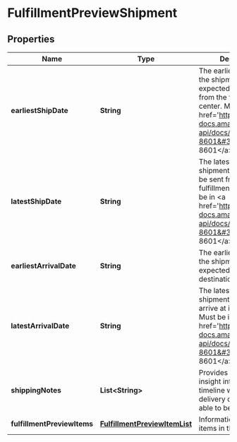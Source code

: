 
# FulfillmentPreviewShipment

## Properties
Name | Type | Description | Notes
------------ | ------------- | ------------- | -------------
**earliestShipDate** | **String** | The earliest date that the shipment is expected to be sent from the fulfillment center. Must be in &lt;a href&#x3D;&#39;https://developer-docs.amazon.com/sp-api/docs/iso-8601&#39;&gt;ISO 8601&lt;/a&gt; format. |  [optional]
**latestShipDate** | **String** | The latest date that the shipment is expected to be sent from the fulfillment center. Must be in &lt;a href&#x3D;&#39;https://developer-docs.amazon.com/sp-api/docs/iso-8601&#39;&gt;ISO 8601&lt;/a&gt; format. |  [optional]
**earliestArrivalDate** | **String** | The earliest date that the shipment is expected to arrive at its destination. |  [optional]
**latestArrivalDate** | **String** | The latest date that the shipment is expected to arrive at its destination. Must be in &lt;a href&#x3D;&#39;https://developer-docs.amazon.com/sp-api/docs/iso-8601&#39;&gt;ISO 8601&lt;/a&gt; format. |  [optional]
**shippingNotes** | **List&lt;String&gt;** | Provides additional insight into the shipment timeline when exact delivery dates are not able to be precomputed. |  [optional]
**fulfillmentPreviewItems** | [**FulfillmentPreviewItemList**](FulfillmentPreviewItemList.md) | Information about the items in the shipment. | 



